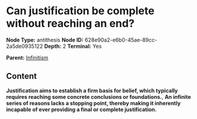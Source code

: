 # Can justification be complete without reaching an end?

**Node Type:** antithesis
**Node ID:** 628e90a2-e6b0-45ae-89cc-2a5de0935122
**Depth:** 2
**Terminal:** Yes

**Parent:** [Infinitism](infinitism.md)

## Content

**Justification aims to establish a firm basis for belief, which typically requires reaching some concrete conclusions or foundations.**, **An infinite series of reasons lacks a stopping point, thereby making it inherently incapable of ever providing a final or complete justification.**

